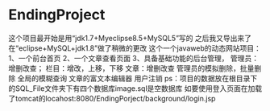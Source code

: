 # EndingProject
这个项目最开始是用“jdk1.7+Myeclipse8.5+MySQL5”写的
之后我又导出来了在“eclipse+MySQL+jdk1.8”做了稍微的更改
这个一个javaweb的动态网站项目：
1、一个前台首页
2、一个文章查看页面
3、具备基础功能的后台管理，
         管理员：增删改查；
         栏目：增改，上移，下移
         文章：增删改查
         管理员的模拟删除，批量删除
         全局的模糊查询
         文章的富文本编辑器
         用户注销
ps：项目的数据放在根目录下的SQL_File文件夹下有四个数据库image.sql是空数据库
如要使用登入页面在加载了tomcat的locahost:8080/EndingPorject/background/login.jsp
